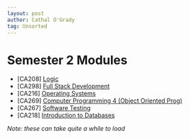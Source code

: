 ```yaml
---
layout: post
author: Cathal O'Grady
tag: Unsorted
---
```

# Semester 2 Modules
* \[CA208] [Logic](https://www101.dcu.ie/registry/module_contents.php?function=2&subcode=CA208)
* \[CA298] [Full Stack Development](https://www101.dcu.ie/registry/module_contents.php?function=2&subcode=CA298)
* \[CA216] [Operating Systems](https://www101.dcu.ie/registry/module_contents.php?function=2&subcode=CA216)
* \[CA269] [Computer Programming 4 (Object Oriented Prog)](https://www101.dcu.ie/registry/module_contents.php?function=2&subcode=CA269)
* \[CA267] [Software Testing](https://www101.dcu.ie/registry/module_contents.php?function=2&subcode=CA267)
* \[CA218] [Introduction to Databases](https://www101.dcu.ie/registry/module_contents.php?function=2&subcode=CA218)

*Note: these can take quite a while to load*
